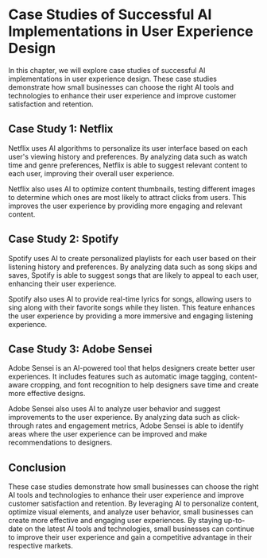 Case Studies of Successful AI Implementations in User Experience Design
===========================================================================================================================================================

In this chapter, we will explore case studies of successful AI implementations in user experience design. These case studies demonstrate how small businesses can choose the right AI tools and technologies to enhance their user experience and improve customer satisfaction and retention.

Case Study 1: Netflix
---------------------

Netflix uses AI algorithms to personalize its user interface based on each user's viewing history and preferences. By analyzing data such as watch time and genre preferences, Netflix is able to suggest relevant content to each user, improving their overall user experience.

Netflix also uses AI to optimize content thumbnails, testing different images to determine which ones are most likely to attract clicks from users. This improves the user experience by providing more engaging and relevant content.

Case Study 2: Spotify
---------------------

Spotify uses AI to create personalized playlists for each user based on their listening history and preferences. By analyzing data such as song skips and saves, Spotify is able to suggest songs that are likely to appeal to each user, enhancing their user experience.

Spotify also uses AI to provide real-time lyrics for songs, allowing users to sing along with their favorite songs while they listen. This feature enhances the user experience by providing a more immersive and engaging listening experience.

Case Study 3: Adobe Sensei
--------------------------

Adobe Sensei is an AI-powered tool that helps designers create better user experiences. It includes features such as automatic image tagging, content-aware cropping, and font recognition to help designers save time and create more effective designs.

Adobe Sensei also uses AI to analyze user behavior and suggest improvements to the user experience. By analyzing data such as click-through rates and engagement metrics, Adobe Sensei is able to identify areas where the user experience can be improved and make recommendations to designers.

Conclusion
----------

These case studies demonstrate how small businesses can choose the right AI tools and technologies to enhance their user experience and improve customer satisfaction and retention. By leveraging AI to personalize content, optimize visual elements, and analyze user behavior, small businesses can create more effective and engaging user experiences. By staying up-to-date on the latest AI tools and technologies, small businesses can continue to improve their user experience and gain a competitive advantage in their respective markets.
